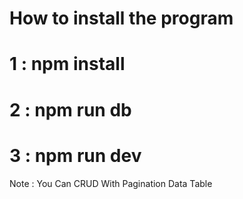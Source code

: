 # How to install the program
# 1 : npm install
# 2 : npm run db
# 3 : npm run dev



Note : You Can CRUD With Pagination Data Table 
